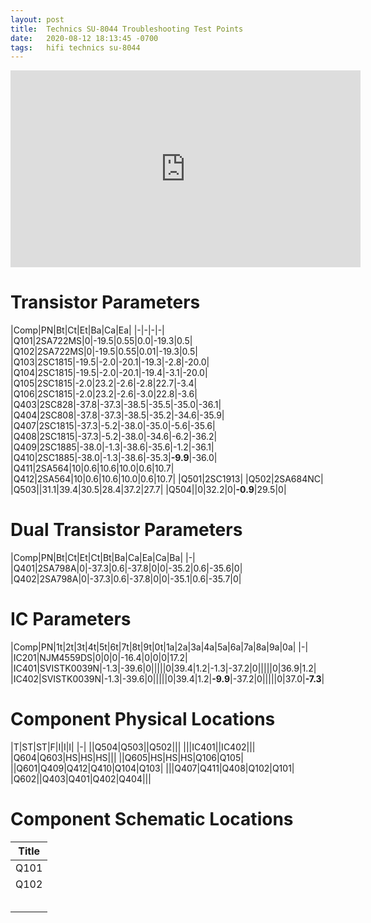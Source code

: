 ```yaml
---
layout: post
title:  Technics SU-8044 Troubleshooting Test Points
date:   2020-08-12 18:13:45 -0700
tags:   hifi technics su-8044
---
```

<iframe width="560" height="315" src="https://www.youtube.com/embed/sJiX4Dl11wk" frameborder="0" allow="accelerometer; autoplay; encrypted-media; gyroscope; picture-in-picture" allowfullscreen></iframe>

# Transistor Parameters

|Comp|PN|Bt|Ct|Et|Ba|Ca|Ea|
|-|-|-|-|
|Q101|2SA722MS|0|-19.5|0.55|0.0|-19.3|0.5|
|Q102|2SA722MS|0|-19.5|0.55|0.01|-19.3|0.5|
|Q103|2SC1815|-19.5|-2.0|-20.1|-19.3|-2.8|-20.0|
|Q104|2SC1815|-19.5|-2.0|-20.1|-19.4|-3.1|-20.0|
|Q105|2SC1815|-2.0|23.2|-2.6|-2.8|22.7|-3.4|
|Q106|2SC1815|-2.0|23.2|-2.6|-3.0|22.8|-3.6|
|Q403|2SC828|-37.8|-37.3|-38.5|-35.5|-35.0|-36.1|
|Q404|2SC808|-37.8|-37.3|-38.5|-35.2|-34.6|-35.9|
|Q407|2SC1815|-37.3|-5.2|-38.0|-35.0|-5.6|-35.6|
|Q408|2SC1815|-37.3|-5.2|-38.0|-34.6|-6.2|-36.2|
|Q409|2SC1885|-38.0|-1.3|-38.6|-35.6|-1.2|-36.1|
|Q410|2SC1885|-38.0|-1.3|-38.6|-35.3|**-9.9**|-36.0|
|Q411|2SA564|10|0.6|10.6|10.0|0.6|10.7|
|Q412|2SA564|10|0.6|10.6|10.0|0.6|10.7|
|Q501|2SC1913|
|Q502|2SA684NC|
|Q503||31.1|39.4|30.5|28.4|37.2|27.7|
|Q504||0|32.2|0|**-0.9**|29.5|0|

# Dual Transistor Parameters

|Comp|PN|Bt|Ct|Et|Ct|Bt|Ba|Ca|Ea|Ca|Ba|
|-|
|Q401|2SA798A|0|-37.3|0.6|-37.8|0|0|-35.2|0.6|-35.6|0|
|Q402|2SA798A|0|-37.3|0.6|-37.8|0|0|-35.1|0.6|-35.7|0|


# IC Parameters

|Comp|PN|1t|2t|3t|4t|5t|6t|7t|8t|9t|0t|1a|2a|3a|4a|5a|6a|7a|8a|9a|0a|
|-|
|IC201|NJM4559DS|0|0|0|-16.4|0|0|0|17.2|
|IC401|SVISTK0039N|-1.3|-39.6|0|||||0|39.4|1.2|-1.3|-37.2|0|||||0|36.9|1.2|
|IC402|SVISTK0039N|-1.3|-39.6|0|||||0|39.4|1.2|**-9.9**|-37.2|0|||||0|37.0|**-7.3**|

# Component Physical Locations

|T|ST|ST|F|I|I|I|
|-|
||Q504|Q503||Q502|||
|||IC401||IC402|||
|Q604|Q603|HS|HS|HS|||
||Q605|HS|HS|HS|Q106|Q105|
||Q601|Q409|Q412|Q410|Q104|Q103|
|||Q407|Q411|Q408|Q102|Q101|
|Q602||Q403|Q401|Q402|Q404|||

# Component Schematic Locations

|Title|
|-|
|Q101|Q103|Q105||Q412|Q411||||||
|Q102|Q104|Q106||Q401||||||Q601|
|||||Q403|Q407|Q409|||Q603||
|||||Q402||||Q605|Q604||
|||||Q404|Q408|Q410||||Q602|
||||||||Q503||||
||||||||Q504||||
